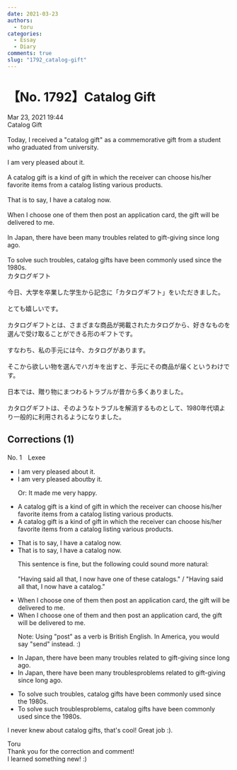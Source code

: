 ```yaml
---
date: 2021-03-23
authors:
  - toru
categories:
  - Essay
  - Diary
comments: true
slug: "1792_catalog-gift"
---
```


# 【No. 1792】Catalog Gift
<div class="date">Mar 23, 2021 19:44</div>
<div id="post"><div id="body_show_ori">
Catalog Gift<br/><br/>Today, I received a "catalog gift" as a commemorative gift from a student who graduated from university.<br/><br/>I am very pleased about it.<br/><br/>A catalog gift is a kind of gift in which the receiver can choose his/her favorite items from a catalog listing various products.<br/><br/>That is to say, I have a catalog now.<br/><br/>When I choose one of them then post an application card, the gift will be delivered to me.<br/><br/>In Japan, there have been many troubles related to gift-giving since long ago.<br/><br/>To solve such troubles, catalog gifts have been commonly used since the 1980s.
</div></div>

<!-- more -->

<div id="post_ja"><div id="body_show_mo">
カタログギフト<br/><br/>今日、大学を卒業した学生から記念に「カタログギフト」をいただきました。<br/><br/>とても嬉しいです。<br/><br/>カタログギフトとは、さまざまな商品が掲載されたカタログから、好きなものを選んで受け取ることができる形のギフトです。<br/><br/>すなわち、私の手元には今、カタログがあります。<br/><br/>そこから欲しい物を選んでハガキを出すと、手元にその商品が届くというわけです。<br/><br/>日本では、贈り物にまつわるトラブルが昔から多くありました。<br/><br/>カタログギフトは、そのようなトラブルを解消するものとして、1980年代頃より一般的に利用されるようになりました。
</div></div>

## Corrections (1)
<div id="block"><div class="first_name"> No. 1　<span class="just_name">Lexee</span></div><div id="block2">
<ul class="correction_field">
<li class="incorrect">I am very pleased about it.</li>
<li class="corrected correct">
I am very pleased <span class="sline">about</span><span class="f_blue">by</span> it.
<p class="correction_comment">Or: It made me very happy.</p>
</li>
</ul>
<ul class="correction_field">
<li class="incorrect">A catalog gift is a kind of gift in which the receiver can choose his/her favorite items from a catalog listing various products.</li>
<li class="corrected correct">
A catalog gift is a kind of gift <span class="sline">in</span> which the receiver can choose his/her favorite items from a catalog listing various products.
</li>
</ul>
<ul class="correction_field">
<li class="incorrect">That is to say, I have a catalog now.</li>
<li class="corrected correct">
That is to say, I have a catalog now.
<p class="correction_comment">This sentence is fine, but the following could sound more natural:<br/><br/>"Having said all that, I now have one of these catalogs." / "Having said all that, I now have a catalog."</p>
</li>
</ul>
<ul class="correction_field">
<li class="incorrect">When I choose one of them then post an application card, the gift will be delivered to me.</li>
<li class="corrected correct">
When I choose one of them <span class="f_red">and </span>then post an application card, the gift will be delivered to me.
<p class="correction_comment">Note: Using "post" as a verb is British English. In America, you would say "send" instead. :)</p>
</li>
</ul>
<ul class="correction_field">
<li class="incorrect">In Japan, there have been many troubles related to gift-giving since long ago.</li>
<li class="corrected correct">
In Japan, there have been many <span class="sline">troubles</span><span class="f_blue">problems</span> related to gift-giving since long ago.
</li>
</ul>
<ul class="correction_field">
<li class="incorrect">To solve such troubles, catalog gifts have been commonly used since the 1980s.</li>
<li class="corrected correct">
To solve such <span class="sline">troubles</span><span class="f_blue">problems</span>, catalog gifts have been commonly used since the 1980s.
</li>
</ul>
<p class="comment_small">
 I never knew about catalog gifts, that's cool! Great job :).
</p>

</div><div class="name"><span class="just_name">Toru</span><br>
Thank you for the correction and comment!<br/>I learned something new! :)
</div>
</div>
